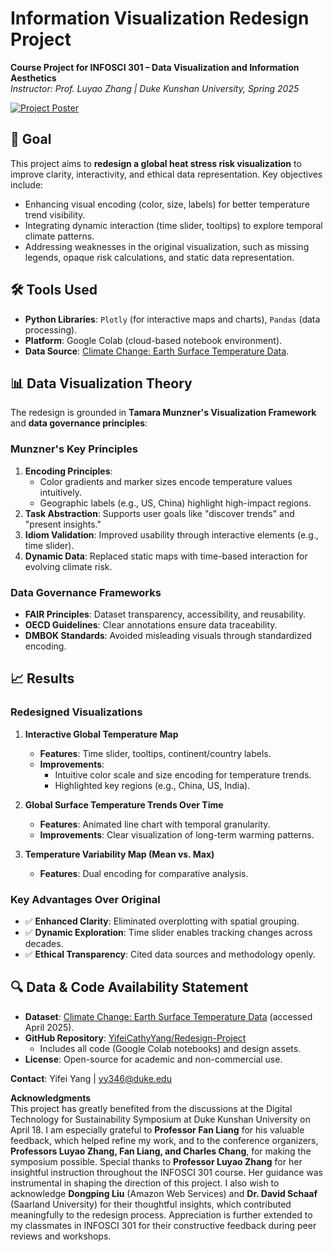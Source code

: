 # Information Visualization Redesign Project  
**Course Project for INFOSCI 301 – Data Visualization and Information Aesthetics**  
*Instructor: Prof. Luyao Zhang | Duke Kunshan University, Spring 2025*  

[![Project Poster](https://img.shields.io/badge/View_Full_Poster_PDF-%230077B5?style=for-the-badge&logo=adobe-acrobat-reader)](https://github.com/YifeiCathyYang/Redesign-Project/blob/main/InfoVis%20Redesign_Poster_Yifei%20Yang_Finalized.pdf)  


## 🎯 Goal  
This project aims to **redesign a global heat stress risk visualization** to improve clarity, interactivity, and ethical data representation. Key objectives include:  
- Enhancing visual encoding (color, size, labels) for better temperature trend visibility.  
- Integrating dynamic interaction (time slider, tooltips) to explore temporal climate patterns.  
- Addressing weaknesses in the original visualization, such as missing legends, opaque risk calculations, and static data representation.  


## 🛠️ Tools Used  
- **Python Libraries**: `Plotly` (for interactive maps and charts), `Pandas` (data processing).  
- **Platform**: Google Colab (cloud-based notebook environment).  
- **Data Source**: [Climate Change: Earth Surface Temperature Data](https://www.kaggle.com/datasets/berkeleyearth/climate-change-earth-surface-temperature-data).  


## 📊 Data Visualization Theory  
The redesign is grounded in **Tamara Munzner's Visualization Framework** and **data governance principles**:  

### **Munzner's Key Principles**  
1. **Encoding Principles**:  
   - Color gradients and marker sizes encode temperature values intuitively.  
   - Geographic labels (e.g., US, China) highlight high-impact regions.  
2. **Task Abstraction**: Supports user goals like "discover trends" and "present insights."  
3. **Idiom Validation**: Improved usability through interactive elements (e.g., time slider).  
4. **Dynamic Data**: Replaced static maps with time-based interaction for evolving climate risk.  

### **Data Governance Frameworks**  
- **FAIR Principles**: Dataset transparency, accessibility, and reusability.  
- **OECD Guidelines**: Clear annotations ensure data traceability.  
- **DMBOK Standards**: Avoided misleading visuals through standardized encoding.  


## 📈 Results  
### Redesigned Visualizations  
1. **Interactive Global Temperature Map**  
   - **Features**: Time slider, tooltips, continent/country labels.  
   - **Improvements**:  
     - Intuitive color scale and size encoding for temperature trends.  
     - Highlighted key regions (e.g., China, US, India).  

2. **Global Surface Temperature Trends Over Time**  
   - **Features**: Animated line chart with temporal granularity.  
   - **Improvements**: Clear visualization of long-term warming patterns.  

3. **Temperature Variability Map (Mean vs. Max)**  
   - **Features**: Dual encoding for comparative analysis.  

### Key Advantages Over Original  
- ✅ **Enhanced Clarity**: Eliminated overplotting with spatial grouping.  
- ✅ **Dynamic Exploration**: Time slider enables tracking changes across decades.  
- ✅ **Ethical Transparency**: Cited data sources and methodology openly.  


## 🔍 Data & Code Availability Statement  
- **Dataset**: [Climate Change: Earth Surface Temperature Data](https://www.kaggle.com/datasets/berkeleyearth/climate-change-earth-surface-temperature-data) (accessed April 2025).  
- **GitHub Repository**: [YifeiCathyYang/Redesign-Project](https://github.com/YifeiCathyYang/Redesign-Project)  
  - Includes all code (Google Colab notebooks) and design assets.  
- **License**: Open-source for academic and non-commercial use.  


**Contact**: Yifei Yang | [yy346@duke.edu](mailto:yy346@duke.edu)

**Acknowledgments**  
This project has greatly benefited from the discussions at the Digital Technology for Sustainability Symposium at Duke Kunshan University on April 18. I am especially grateful to **Professor Fan Liang** for his valuable feedback, which helped refine my work, and to the conference organizers, **Professors Luyao Zhang, Fan Liang, and Charles Chang**, for making the symposium possible. 
Special thanks to **Professor Luyao Zhang** for her insightful instruction throughout the INFOSCI 301 course. Her guidance was instrumental in shaping the direction of this project. I also wish to acknowledge **Dongping Liu** (Amazon Web Services) and **Dr. David Schaaf** (Saarland University) for their thoughtful insights, which contributed meaningfully to the redesign process. Appreciation is further extended to my classmates in INFOSCI 301 for their constructive feedback during peer reviews and workshops.  

